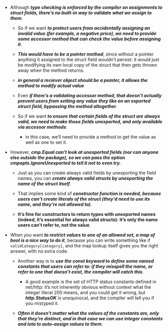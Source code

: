 
- Although ***type checking is enforced by the compiler on assignments to struct
fields, there’s no built‐in way to validate what we assign to them***.

  - So if we want ***to protect users from accidentally assigning an invalid value (for example,
  a negative price), we need to provide some accessor method that can check
  the value before assigning it***.

  - ***This would have to be a pointer method***, since without a pointer anything it assigned
  to the struct field wouldn’t persist: it would just be modifying its own local
  copy of the struct that then gets thrown away when the method returns.

  - ***in general a reciever object should be a pointer, it allows the method to modify actual value***

  - Even ***if there’s a validating accessor method, that doesn’t actually prevent users
  from setting any value they like on an exported struct field, bypassing the method
  altogether***.

  - So if we want ***to ensure that certain fields of the struct are always valid, we need
  to make those fields unexported, and only available via accessor methods***: 

    - in this case, we’ll need to provide a method to get the value as well as one to set it.

- However, ***cmp.Equal can’t look at unexported fields (nor can anyone else outside
the package), so we can pass the option cmpopts.IgnoreUnexported to tell it
not to even try.***

  - Just as you can create always valid fields by unexporting the field names, you can
  ***create always valid structs by unexporting the name of the struct itself***.

  - That implies some kind of ***constructor function is needed, because users can’t create literals of the struct (they’d need to use its name, and they’re not allowed to)***.

  - **It’s fine for constructors to return types with unexported names (indeed, it’s essential
  for always valid structs): it’s only the name users can’t refer to, not the value**.


- When you want ***to restrict values to one of an allowed set, a map of bool is a nice way to do it***, because you can write something like if ```validCategory[category]```, and the map lookup itself gives you the right answer, with no extra code.

  - Another way is to ***use the const keyword to define some named constants that users can refer to: if they misspell the name, or refer to one that doesn’t exist, the compiler will catch this***.

    - A good example is the set of HTTP status constants defined in net/http: it’s not
    inherently obvious without context what the integer literal 200 means, and you
    could get it wrong, but ***http.StatusOK*** is unequivocal, and the compiler will tell
    you if you mistyped it.

  - ***Often it doesn’t matter what the values of the constants are, only that they’re distinct,
  and in that case we can use integer constants and iota to auto‐assign values to them***.